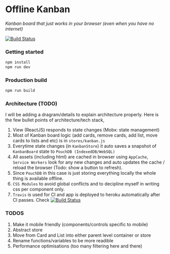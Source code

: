 
# Offline Kanban

_Kanban board that just works in your browser (even when you have no internet)_

[![Build Status](https://travis-ci.org/sarmadsangi/offline-kanban.svg?branch=master)](https://travis-ci.org/sarmadsangi/offline-kanban)

### Getting started
```javascript
npm install
npm run dev
```

### Production build
```javascript
npm run build
```

### Architecture (TODO)

I will be adding a dragram/details to explain architecture properly. Here is the few bullet points of architecture/tech stack,

1. View (ReactJS) responds to state changes (Mobx: state management)
2. Most of Kanban board logic (add cards, remove cards, add list, move cards to lists and etc) is in `stores/kanban.js`
3. Everytime state changes (in `KanbanStore`) it auto saves a snapshot of `KanbanBoard` state to `PouchDB (IndexedDB/WebSQL)`
4. All assets (including html) are cached in browser using `AppCache`, `Service Workers` look for any new changes and auto updates the cache / reload the browser (Todo: show a button to refresh).
5. Since `PouchDB` in this case is just storing everything locally the whole thing is available offline.
6. `CSS Modules` to avoid global conflicts and to decipline myself in writing css per component only.
7. `Travis` is used for CI and app is deployed to heroku automatically after CI passes. Check [![Build Status](https://travis-ci.org/sarmadsangi/offline-kanban.svg?branch=master)](https://travis-ci.org/sarmadsangi/offline-kanban)


### TODOS

1. Make it mobile friendly (components/controls specific to mobile)
2. Abstract store
3. Move from Card and List into either parent level container or store
4. Rename functions/variables to be more readible
5. Performance optimisations (too many filtering here and there)

